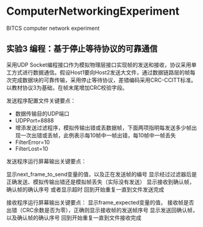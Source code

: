 # ComputerNetworkingExperiment
BITCS computer network experiment

## 实验3 编程：基于停止等待协议的可靠通信
采用UDP Socket编程接口作为模拟物理层接口实现帧的发送和接收，协议采用单工方式进行数据通信。假设Host1要向Host2发送大文件，通过数据链路层的帧每次完成数据块的可靠传输，采用停止等待协议，差错编码采用CRC-CCITT标准。以教材协议3为基础，在帧末尾增加CRC校验字段。

发送程序配置文件关键要点：
- 数据传输目的UDP端口
- UDPPort=8888
- 增添发送过滤程序，模拟传输出错或丢数据帧，下面两项指明每发送多少帧出现一次出错或丢帧，此例表示每10帧中一帧出错，每10帧中一帧丢失
- FilterError=10
- FilterLost=10

发送程序运行屏幕输出关键要点：

显示next_frame_to_send变量的值，以及正在发送帧的编号
显示经过过滤器后是正确发送、模拟传输出错还是模拟帧丢失（实际没有发送）
显示接收到确认帧，确认帧的确认序号
或者显示超时
回到开始重复一直到文件发送完成

接收程序运行屏幕输出关键要点：
显示frame_expected变量的值，
接收帧是否出错（CRC余数是否为零），正确则显示接收帧的发送帧序号
显示发送回确认帧，以及确认帧的确认序号
回到开始重复一直到文件接收完成
